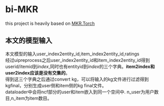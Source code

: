 # bi-MKR
this project is heavily based on [MKR.Torch](https://github.com/hsientzucheng/MKR.PyTorch)  

## 本文的模型输入  
本文模型的输入user_index2entity_id,item_index2entity_id,ratings  
经过uipreprocess之后user_index2entity_id和item_index2entity_id得到userid/itemid到*index*,同时也有entityid到*index*的三个字典。**item2index和user2index应该是没有交集的**。  
得到这三个字典之后通过convert kg，可以将输入的kg文件进行过滤得到kgfinal，分别生成user侧和item侧的kg final文件。   
dataloader中会将ncf部分的user和item嵌入到同一个空间中.  n_user为用户数目,n_item为item数目。

